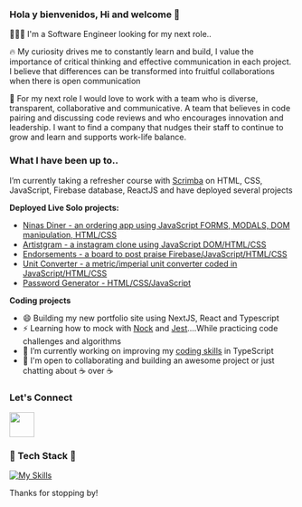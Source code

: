 ### Hola y bienvenidos, Hi and welcome 👋

👩🏻‍💻 I'm a Software Engineer looking for my next role..

🔥 My curiosity drives me to constantly learn and build, I value the importance of critical thinking and effective communication in each project. I believe that differences can be transformed into fruitful collaborations when there is open communication

🔎 For my next role I would love to work with a team who is diverse, transparent, collaborative and communicative. A team that believes in code pairing and discussing code reviews and who encourages innovation and leadership. I want to find a company that nudges their staff to continue to grow and learn and supports work-life balance. 

### What I have been up to..

I’m currently taking a refresher course with [Scrimba]([https://scrimba.com/learn/learnreact](https://scrimba.com/learn/frontend)) on HTML, CSS, JavaScript, Firebase database, ReactJS and have deployed several projects
  
**Deployed Live Solo projects:**

  - [Ninas Diner - an ordering app using JavaScript FORMS, MODALS, DOM manipulation, HTML/CSS](https://ninas-diner-orderingapp.netlify.app/)
  - [Artistgram - a instagram clone using JavaScript DOM/HTML/CSS](https://artistgram.netlify.app/)
  - [Endorsements - a board to post praise Firebase/JavaScript/HTML/CSS](https://endorsements-champion.netlify.app/)
  - [Unit Converter - a metric/imperial unit converter coded in JavaScript/HTML/CSS](https://conversion-tool.netlify.app/)
  - [Password Generator - HTML/CSS/JavaScript](https://createrandom-passwordgenerator.netlify.app/)

**Coding projects**
- 😄 Building my new portfolio site using NextJS, React and Typescript 
- ⚡️ Learning how to mock with [Nock](https://github.com/nock/nock) and [Jest](https://github.com/jestjs/jest)....While practicing 
code challenges and algorithms
- 🔭 I’m currently working on improving my [coding skills](https://github.com/IngridGdesigns/typescript-code-challenges) in TypeScript
- 🙌 I'm open to collaborating and building an awesome project or just chatting about ☕ over ☕

### Let's Connect

<a href="https://www.linkedin.com/in/ingridgarc%C3%ADa"><img src="https://cdn.jsdelivr.net/gh/devicons/devicon/icons/linkedin/linkedin-original.svg" style="width: 44px;"/>
</a>

### 🥞 Tech Stack 🥞

[![My Skills](https://skillicons.dev/icons?i=ts,js,nodejs,react,graphql,express,jest,github,gitlab,jenkins,postgres,vscode,pug,html,css,ai,ps&perline=12)](https://skillicons.dev)


Thanks for stopping by!

          
          
          


<!--
**IngridGdesigns/IngridGdesigns** is a ✨ _special_ ✨ repository because its `README.md` (this file) appears on your GitHub profile.

Here are some ideas to get you started:

- 🔭 I’m currently working on ...
- 🌱 I’m currently learning ...
- 👯 I’m looking to collaborate on ...
- 🤔 I’m looking for help with ...
- 💬 Ask me about ...
- 📫 How to reach me: ...
- 😄 Pronouns: ...
- ⚡ Fun fact: ...
-->
